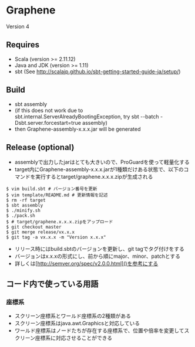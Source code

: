 # Graphene

Version 4

## Requires
* Scala (version >= 2.11.12)
* Java and JDK (version >= 1.11)
* sbt (See http://scalajp.github.io/sbt-getting-started-guide-ja/setup/)

## Build
* sbt assembly
* (if this does not work due to sbt.internal.ServerAlreadyBootingException, try sbt --batch -Dsbt.server.forcestart=true assembly)
* then Graphene-assembly-x.x.x.jar will be generated

## Release (optional)
* assemblyで出力したjarはとても大きいので、ProGuardを使って軽量化する
* target内にGraphene-assembly-x.x.x.jarが1種類だけある状態で、以下のコマンドを実行するとtarget/graphene.x.x.x.zipが生成される

```
$ vim build.sbt # バージョン番号を更新
$ vim template/README.md # 更新情報を記述
$ rm -rf target
$ sbt assembly
$ ./minify.sh
$ ./pack.sh
$ # target/graphene.x.x.x.zipをアップロード
$ git checkout master
$ git merge release/vx.x.x
$ git tag -a vx.x.x -m "Version x.x.x"
```

* リリース時にはbuild.sbtのバージョンを更新し、git tagでタグ付けをする
* バージョンはx.x.xの形式にし、前から順にmajor、minor、patchとする
* 詳しくは[http://semver.org/spec/v2.0.0.html]()を参考にする

## コード内で使っている用語
### 座標系
* スクリーン座標系とワールド座標系の2種類がある
* スクリーン座標系はjava.awt.Graphicsと対応している
* ワールド座標系はノードたちが存在する座標系で、位置や倍率を変更してスクリーン座標系に対応させることができる
